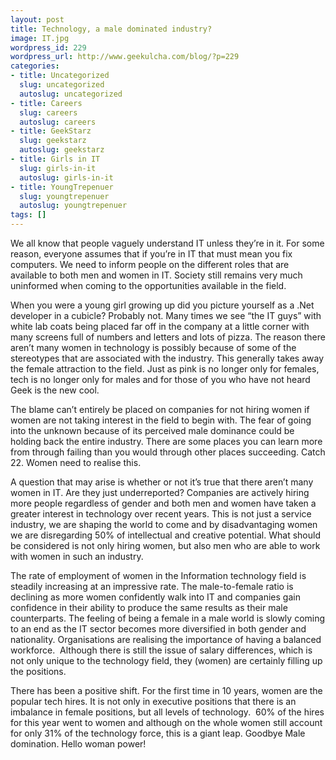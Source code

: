 ```yaml
---
layout: post
title: Technology, a male dominated industry?
image: IT.jpg
wordpress_id: 229
wordpress_url: http://www.geekulcha.com/blog/?p=229
categories:
- title: Uncategorized
  slug: uncategorized
  autoslug: uncategorized
- title: Careers
  slug: careers
  autoslug: careers
- title: GeekStarz
  slug: geekstarz
  autoslug: geekstarz
- title: Girls in IT
  slug: girls-in-it
  autoslug: girls-in-it
- title: YoungTrepenuer
  slug: youngtrepenuer
  autoslug: youngtrepenuer
tags: []
---
```

We all know that people vaguely understand IT unless they’re in it. For some reason, everyone assumes that if you’re in IT that must mean you fix computers. We need to inform people on the different roles that are available to both men and women in IT. Society still remains very much uninformed when coming to the opportunities available in the field.  When you were a young girl growing up did you picture yourself as a .Net developer in a cubicle? Probably not. Many times we see “the IT guys” with white lab coats being placed far off in the company at a little corner with many screens full of numbers and letters and lots of pizza. The reason there aren’t many women in technology is possibly because of some of the stereotypes that are associated with the industry. This generally takes away the female attraction to the field. Just as pink is no longer only for females, tech is no longer only for males and for those of you who have not heard Geek is the new cool.  The blame can’t entirely be placed on companies for not hiring women if women are not taking interest in the field to begin with. The fear of going into the unknown because of its perceived male dominance could be holding back the entire industry. There are some places you can learn more from through failing than you would through other places succeeding. Catch 22. Women need to realise this.  A question that may arise is whether or not it’s true that there aren’t many women in IT. Are they just underreported? Companies are actively hiring more people regardless of gender and both men and women have taken a greater interest in technology over recent years. This is not just a service industry, we are shaping the world to come and by disadvantaging women we are disregarding 50% of intellectual and creative potential. What should be considered is not only hiring women, but also men who are able to work with women in such an industry.  The rate of employment of women in the Information technology field is steadily increasing at an impressive rate. The male-to-female ratio is declining as more women confidently walk into IT and companies gain confidence in their ability to produce the same results as their male counterparts. The feeling of being a female in a male world is slowly coming to an end as the IT sector becomes more diversified in both gender and nationality. Organisations are realising the importance of having a balanced workforce.  Although there is still the issue of salary differences, which is not only unique to the technology field, they (women) are certainly filling up the positions.  There has been a positive shift. For the first time in 10 years, women are the popular tech hires. It is not only in executive positions that there is an imbalance in female positions, but all levels of technology.  60% of the hires for this year went to women and although on the whole women still account for only 31% of the technology force, this is a giant leap. Goodbye Male domination. Hello woman power!      

